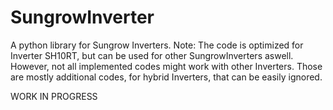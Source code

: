 # SungrowInverter
A python library for Sungrow Inverters.
Note: The code is optimized for Inverter SH10RT, but can be used for other SungrowInverters aswell. However, not all implemented codes might work with other Inverters. Those are mostly additional codes,  for hybrid Inverters, that can be easily ignored.



WORK IN PROGRESS
